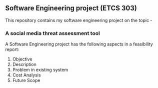## Software Engineering project (ETCS 303)

This repository contains my software engineering project on the topic -
### A social media threat assessment tool

A Software Engineering project has the following aspects in a feasibility report:

1. Objective 
2. Description
3. Problem in existing system
4. Cost Analysis
5. Future Scope

